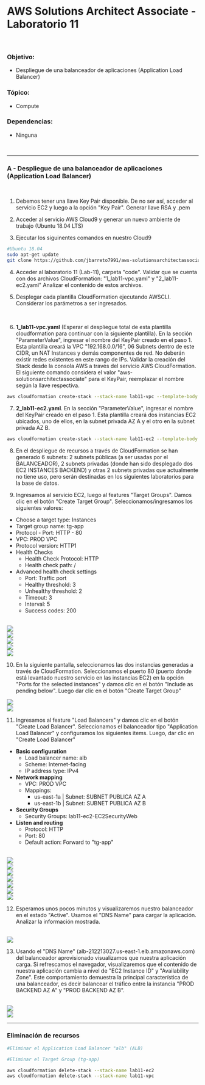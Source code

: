 # AWS Solutions Architect Associate - Laboratorio 11

<br>

### Objetivo: 
* Despliegue de una balanceador de aplicaciones (Application Load Balancer)

### Tópico:
* Compute

### Dependencias:
* Ninguna

<br>

---

### A - Despliegue de una balanceador de aplicaciones (Application Load Balancer)


<br>

1. Debemos tener una llave Key Pair disponible. De no ser así, acceder al servicio EC2 y luego a la opción "Key Pair". Generar llave RSA y .pem 

2. Acceder al servicio AWS Cloud9 y generar un nuevo ambiente de trabajo (Ubuntu 18.04 LTS)

3. Ejecutar los siguinentes comandos en nuestro Cloud9

```bash
#Ubuntu 18.04
sudo apt-get update
git clone https://github.com/jbarreto7991/aws-solutionsarchitectassociate.git
```

4. Acceder al laboratorio 11 (Lab-11), carpeta "code". Validar que se cuenta con dos archivos CloudFormation: "1_lab11-vpc.yaml" y "2_lab11-ec2.yaml"  Analizar el contenido de estos archivos.

5. Desplegar cada plantilla CloudFormation ejecutando AWSCLI. Considerar los parámetros a ser ingresados.

<br>

6. **1_lab11-vpc.yaml** (Esperar el despliegue total de esta plantilla cloudformation para continuar con la siguiente plantilla). En la sección "ParameterValue", ingresar el nombre del KeyPair creado en el paso 1. Esta plantilla creará la VPC "192.168.0.0/16", 06 Subnets dentro de este CIDR, un NAT Instances y demás componentes de red. No deberán existir redes existentes en este rango de IPs. Validar la creación del Stack desde la consola AWS a través del servicio AWS CloudFormation. El siguiente comando considera el valor "aws-solutionsarchitectassociate" para el KeyPair, reemplazar el nombre según la llave respectiva.

```bash
aws cloudformation create-stack --stack-name lab11-vpc --template-body file://~/environment/aws-solutionsarchitectassociate/Lab-11/code/1_lab11-vpc.yaml --parameters ParameterKey=KeyPair,ParameterValue="aws-solutionsarchitectassociate" --capabilities CAPABILITY_IAM
```

7. **2_lab11-ec2.yaml**. En la sección "ParameterValue", ingresar el nombre del KeyPair creado en el paso 1. Esta plantilla creará dos instancias EC2 ubicados, uno de ellos, en la subnet privada AZ A y el otro en la subnet privada AZ B.

```bash
aws cloudformation create-stack --stack-name lab11-ec2 --template-body file://~/environment/aws-solutionsarchitectassociate/Lab-11/code/2_lab11-ec2.yaml --parameters ParameterKey=KeyPair,ParameterValue="aws-solutionsarchitectassociate" --capabilities CAPABILITY_IAM
```

8. En el despliegue de recursos a través de CloudFormation se han generado 6 subnets: 2 subnets públicas (a ser usadas por el BALANCEADOR), 2 subnets privadas (donde han sido desplegado dos EC2 INSTANCES BACKEND) y otras 2 subnets privadas que actualmente no tiene uso, pero serán destinadas en los siguientes laboratorios para la base de datos.

9. Ingresamos al servicio EC2, luego al features "Target Groups". Damos clic en el botón "Create Target Group". Seleccionamos/ingresamos los siguientes valores:

  * Choose a target type: Instances
  * Target group name: tg-app
  * Protocol - Port: HTTP - 80
  * VPC: PROD VPC
  * Protocol version: HTTP1
  * Health Checks
    * Health Check Protocol: HTTP
    * Health check path: /
  * Advanced health check settings
    * Port: Traffic port
    * Healthy threshold: 3
    * Unhealthy threshold: 2
    * Timeout: 3
    * Interval: 5
    * Success codes: 200



<br>

<img src="images/Lab11_01.jpg">

<br>

<img src="images/Lab11_02.jpg">

<br>

<img src="images/Lab11_03.jpg">

<br>

<img src="images/Lab11_04.jpg">

<br>

<img src="images/Lab11_05.jpg">

<br>

10. En la siguiente pantalla, seleccionamos las dos instancias generadas a través de CloudFormation. Seleccionamos el puerto 80 (puerto donde está levantado nuestro servicio en las instancias EC2) en la opción "Ports for the selected instances" y damos clic en el botón "Include as pending below". Luego dar clic en el botón "Create Target Group"

<img src="images/Lab11_06.jpg">

<br>

<img src="images/Lab11_07.jpg">

<br>

11. Ingresamos al feature "Load Balancers" y damos clic en el botón "Create Load Balancer". Seleccionamos el balanceador tipo "Application Load Balancer" y configuramos los siguientes items. Luego, dar clic en "Create Load Balancer"

  * **Basic configuration**
    * Load balancer name: alb
    * Scheme: Internet-facing
    * IP address type: IPv4
  * **Network mapping**
    * VPC: PROD VPC
    * Mappings:
      * us-east-1a | Subnet: SUBNET PUBLICA AZ A
      * us-east-1b | Subnet: SUBNET PUBLICA AZ B
  * **Security Groups**
    * Security Groups: lab11-ec2-EC2SecurityWeb 
  * **Listen and routing**
    * Protocol: HTTP
    * Port: 80
    * Default action: Forward to "tg-app" 

<br>

<img src="images/Lab11_08.jpg">

<br>

<img src="images/Lab11_09.jpg">

<br>

<img src="images/Lab11_10.jpg">

<br>

<img src="images/Lab11_11.jpg">

<br>

<img src="images/Lab11_12.jpg">

<br>

<img src="images/Lab11_13.jpg">

<br>

<img src="images/Lab11_14.jpg">

<br>

12. Esperamos unos pocos minutos y visualizaremos nuestro balanceador en el estado "Active". Usamos el "DNS Name" para cargar la aplicación. Analizar la información mostrada.

<br>

<img src="images/Lab11_15.jpg">

<br>

13. Usando el "DNS Name" (alb-212213027.us-east-1.elb.amazonaws.com) del balanceador aprovisionado visualizamos que nuestra aplicación carga. Si refrescamos el navegador, visualizaremos que el contenido de nuestra aplicación cambia a nivel de "EC2 Instance ID" y "Availability Zone". Este comportamiento demuestra la principal característica de una balanceador, es decir balancear el tráfico entre la instancia "PROD BACKEND AZ A" y "PROD BACKEND AZ B".

<br>

<img src="images/Lab11_16.jpg">

<br>

<img src="images/Lab11_17.jpg">

<br>

---

### Eliminación de recursos

```bash
#Eliminar el Application Load Balancer "alb" (ALB)

#Eliminar el Target Group (tg-app)

aws cloudformation delete-stack --stack-name lab11-ec2
aws cloudformation delete-stack --stack-name lab11-vpc
```